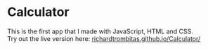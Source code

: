 # Calculator
This is the first app that I made with JavaScript, HTML and CSS.  
Try out the live version here: [richardtrombitas.github.io/Calculator/](https://richardtrombitas.github.io/Calculator/)
